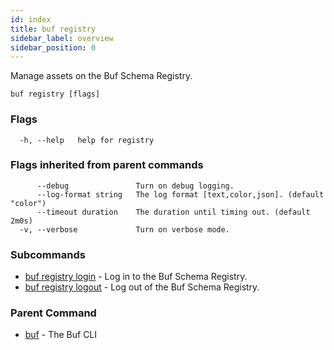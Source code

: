 ```yaml
---
id: index
title: buf registry
sidebar_label: overview
sidebar_position: 0
---
```

Manage assets on the Buf Schema Registry.

```
buf registry [flags]
```

### Flags

```
  -h, --help   help for registry
```

### Flags inherited from parent commands

```
      --debug               Turn on debug logging.
      --log-format string   The log format [text,color,json]. (default "color")
      --timeout duration    The duration until timing out. (default 2m0s)
  -v, --verbose             Turn on verbose mode.
```

### Subcommands

* [buf registry login](login)	 - Log in to the Buf Schema Registry.
* [buf registry logout](logout)	 - Log out of the Buf Schema Registry.

### Parent Command

* [buf](../index)	 - The Buf CLI
